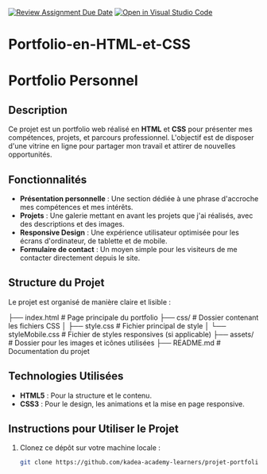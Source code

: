 [![Review Assignment Due Date](https://classroom.github.com/assets/deadline-readme-button-22041afd0340ce965d47ae6ef1cefeee28c7c493a6346c4f15d667ab976d596c.svg)](https://classroom.github.com/a/VuH2okX6)
[![Open in Visual Studio Code](https://classroom.github.com/assets/open-in-vscode-2e0aaae1b6195c2367325f4f02e2d04e9abb55f0b24a779b69b11b9e10269abc.svg)](https://classroom.github.com/online_ide?assignment_repo_id=15310908&assignment_repo_type=AssignmentRepo)
# Portfolio-en-HTML-et-CSS

# Portfolio Personnel

## Description
Ce projet est un portfolio web réalisé en **HTML** et **CSS** pour présenter mes compétences, projets, et parcours professionnel. L'objectif est de disposer d'une vitrine en ligne pour partager mon travail et attirer de nouvelles opportunités.

## Fonctionnalités
- **Présentation personnelle** : Une section dédiée à une phrase d'accroche mes compétences et mes intérêts.
- **Projets** : Une galerie mettant en avant les projets que j'ai réalisés, avec des descriptions et des images.
- **Responsive Design** : Une expérience utilisateur optimisée pour les écrans d'ordinateur, de tablette et de mobile.
- **Formulaire de contact** : Un moyen simple pour les visiteurs de me contacter directement depuis le site.

## Structure du Projet
Le projet est organisé de manière claire et lisible :

├── index.html # Page principale du portfolio ├── css/ # Dossier contenant les fichiers CSS │ ├── style.css # Fichier principal de style │ └── styleMobile.css # Fichier de styles responsives (si applicable) ├── assets/ # Dossier pour les images et icônes utilisées ├── README.md # Documentation du projet


## Technologies Utilisées
- **HTML5** : Pour la structure et le contenu.
- **CSS3** : Pour le design, les animations et la mise en page responsive.

## Instructions pour Utiliser le Projet
1. Clonez ce dépôt sur votre machine locale :
   ```bash
   git clone https://github.com/kadea-academy-learners/projet-portfolio-en-html-et-css-mobile-first-Vaneldialu.git